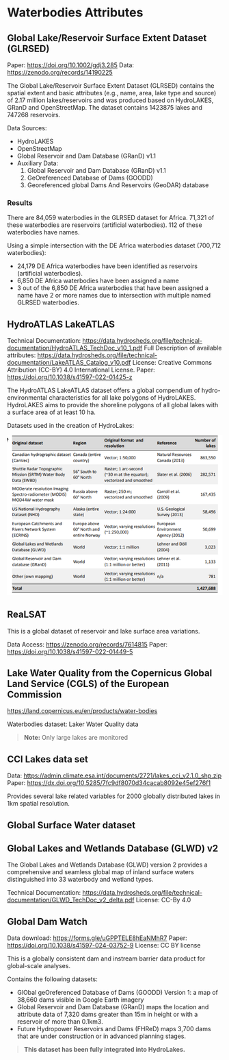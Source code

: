 # Waterbodies Attributes

## Global Lake/Reservoir Surface Extent Dataset (GLRSED)

Paper: https://doi.org/10.1002/gdj3.285
Data: https://zenodo.org/records/14190225

The Global Lake/Reservoir Surface Extent Dataset (GLRSED) contains the spatial extent and basic attributes (e.g., name, area, lake type and source) of 2.17 million lakes/reservoirs and was produced based on HydroLAKES, GRanD and OpenStreetMap. The dataset contains 1423875 lakes and 747268 reservoirs.

Data Sources:

- HydroLAKES
- OpenStreetMap
- Global Reservoir and Dam Database (GRanD) v1.1
- Auxiliary Data:
    1. Global Reservoir and Dam Database (GRanD) v1.1
    2. GeOreferenced Database of Dams (GOODD)
    3. Georeferenced global Dams And Reservoirs (GeoDAR) database

### Results

There are 84,059 waterbodies in the GLRSED dataset for Africa.
71,321 of these waterbodies are reservoirs (artificial waterbodies).
112 of these waterbodies have names.

Using a simple intersection with the DE Africa waterbodies dataset (700,712 waterbodies):

- 24,179 DE Africa waterbodies have been identified as reservoirs (artificial waterbodies).
- 6,850 DE Africa waterbodies have been assigned a name
- 3 out of the 6,850 DE Africa waterbodies that have been assigned a name have 2 or more names due to intersection with multiple named GLRSED waterbodies.

## HydroATLAS LakeATLAS

Technical Documentation: https://data.hydrosheds.org/file/technical-documentation/HydroATLAS_TechDoc_v10_1.pdf
Full Description of available attributes: https://data.hydrosheds.org/file/technical-documentation/LakeATLAS_Catalog_v10.pdf
License: Creative Commons Attribution (CC-BY) 4.0 International License.
Paper: https://doi.org/10.1038/s41597-022-01425-z

The HydroATLAS LakeATLAS dataset offers a global compendium of hydro-environmental characteristics for all lake polygons of HydroLAKES. HydroLAKES aims to provide the shoreline polygons of all global lakes with a surface area of at least 10 ha.

Datasets used in the creation of HydroLakes:

![alt text](docs/images/hydrolakes_data_sources.png)

## ReaLSAT

This is a global dataset of reservoir and lake surface area variations.

Data Access: https://zenodo.org/records/7614815
Paper: https://doi.org/10.1038/s41597-022-01449-5


## Lake Water Quality from the Copernicus Global Land Service (CGLS) of the European Commission

https://land.copernicus.eu/en/products/water-bodies

Waterbodies dataset:
Laker Water Quality data

> **Note:** Only large lakes are monitored

## CCI Lakes data set

Data: https://admin.climate.esa.int/documents/2721/lakes_cci_v2.1.0_shp.zip
Paper: https://dx.doi.org/10.5285/7fc9df8070d34cacab8092e45ef276f1

Provides several lake related variables for 2000 globally distributed lakes in 1km spatial resolution.

## Global Surface Water dataset


## Global Lakes and Wetlands Database (GLWD) v2

The Global Lakes and Wetlands Database (GLWD) version 2 provides a comprehensive and seamless global map of inland surface waters distinguished into 33 waterbody and wetland types.

Technical Documentation: https://data.hydrosheds.org/file/technical-documentation/GLWD_TechDoc_v2_delta.pdf
License: CC-By 4.0


## Global Dam Watch

Data download: https://forms.gle/uGPPTELE8hEaNMhR7
Paper: https://doi.org/10.1038/s41597-024-03752-9
License:  CC BY license

This is a globally consistent dam and instream barrier data product for global-scale analyses.

Contains the following datasets:

- GlObal geOreferenced Database of Dams (GOODD) Version 1: a map of 38,660 dams visible in Google Earth imagery
- Global Reservoir and Dam Database (GRanD) maps the location and attribute data of 7,320 dams greater than 15m in height or with a reservoir of more than 0.1km3.
- Future Hydropower Reservoirs and Dams (FHReD) maps 3,700 dams that are
under construction or in advanced planning stages.

> **This dataset has been fully integrated into HydroLakes.**


